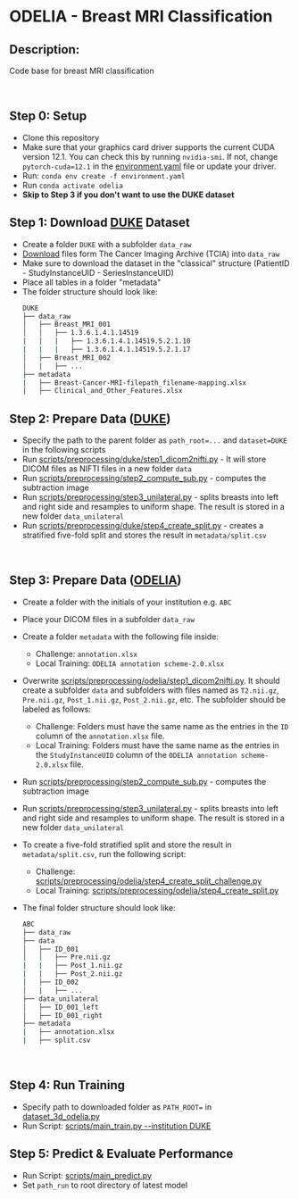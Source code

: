 # ODELIA - Breast MRI Classification 
## Description:
Code base for breast MRI classification

<br/>

## Step 0: Setup 
* Clone this repository 
* Make sure that your graphics card driver supports the current CUDA version 12.1. You can check this by running `nvidia-smi`. 
If not, change `pytorch-cuda=12.1` in the [environment.yaml](environment.yaml) file or update your driver.
* Run: `conda env create -f environment.yaml`
* Run `conda activate odelia`
* <b> Skip to Step 3 if you don't want to use the DUKE dataset </b>

## Step 1: Download [DUKE](https://sites.duke.edu/mazurowski/resources/breast-cancer-mri-dataset/) Dataset
* Create a folder `DUKE` with a subfolder `data_raw`
* [Download](https://wiki.cancerimagingarchive.net/pages/viewpage.action?pageId=70226903) files form The Cancer Imaging Archive (TCIA) into  `data_raw`
* Make sure to download the dataset in the "classical" structure (PatientID - StudyInstanceUID - SeriesInstanceUID) 
* Place all tables in a folder "metadata" 
* The folder structure should look like:
    ```bash
    DUKE
    ├── data_raw
    │   ├── Breast_MRI_001
    │   │   ├── 1.3.6.1.4.1.14519
    |   |   |   ├── 1.3.6.1.4.1.14519.5.2.1.10
    |   |   |   ├── 1.3.6.1.4.1.14519.5.2.1.17
    │   ├── Breast_MRI_002
    │   |   ├── ...
    ├── metadata
    |   ├── Breast-Cancer-MRI-filepath_filename-mapping.xlsx
    |   ├── Clinical_and_Other_Features.xlsx
    ```

## Step 2: Prepare Data ([DUKE](https://sites.duke.edu/mazurowski/resources/breast-cancer-mri-dataset/))
* Specify the path to the parent folder as `path_root=...` and `dataset=DUKE` in the following scripts
* Run  [scripts/preprocessing/duke/step1_dicom2nifti.py](scripts/preprocessing/duke/step1_dicom2nifti.py) - It will store DICOM files as NIFTI files in a new folder `data`
* Run [scripts/preprocessing/step2_compute_sub.py](scripts/preprocessing/step2_compute_sub.py) - computes the subtraction image
* Run [scripts/preprocessing/step3_unilateral.py](scripts/preprocessing/step3_unilateral.py) - splits breasts into left and right side and resamples to uniform shape. The result is stored in a new folder `data_unilateral`
* Run [scripts/preprocessing/duke/step4_create_split.py](scripts/preprocessing/duke/step4_create_split.py) - creates a stratified five-fold split and stores the result in `metadata/split.csv`


<br>

## Step 3: Prepare Data ([ODELIA](https://odelia.ai/))
* Create a folder with the initials of your institution e.g. `ABC`
* Place your DICOM files in a subfolder `data_raw`
* Create a folder `metadata` with the following file inside:
    * Challenge: `annotation.xlsx` 
    * Local Training: `ODELIA annotation scheme-2.0.xlsx` 
* Overwrite [scripts/preprocessing/odelia/step1_dicom2nifti.py](scripts/preprocessing/odelia/step1_dicom2nifti.py). It should create a subfolder `data` and subfolders with files named as `T2.nii.gz`, `Pre.nii.gz`, `Post_1.nii.gz`, `Post_2.nii.gz`, etc.
The subfolder should be labeled as follows:  
    * Challenge: Folders must have the same name as the entries in the `ID` column of the `annotation.xlsx` file.  
    * Local Training: Folders must have the same name as the entries in the `StudyInstanceUID` column of the `ODELIA annotation scheme-2.0.xlsx` file. 
* Run [scripts/preprocessing/step2_compute_sub.py](scripts/preprocessing/step2_compute_sub.py) - computes the subtraction image
* Run [scripts/preprocessing/step3_unilateral.py](scripts/preprocessing/step3_unilateral.py) - splits breasts into left and right side and resamples to uniform shape. The result is stored in a new folder `data_unilateral`
* To create a five-fold stratified split and store the result in `metadata/split.csv`, run the following script:
  * Challenge:  [scripts/preprocessing/odelia/step4_create_split_challenge.py](scripts/preprocessing/odelia/step4_create_split_challenge.py) 
  * Local Training: [scripts/preprocessing/odelia/step4_create_split.py](scripts/preprocessing/odelia/step4_create_split.py) 

* The final folder structure should look like:
    ```bash
    ABC
    ├── data_raw
    ├── data
    │   ├── ID_001
    │   │   ├── Pre.nii.gz
    |   |   ├── Post_1.nii.gz
    |   |   ├── Post_2.nii.gz
    │   ├── ID_002
    │   |   ├── ...
    ├── data_unilateral
    │   ├── ID_001_left
    │   ├── ID_001_right
    ├── metadata
    |   ├── annotation.xlsx
    |   ├── split.csv
    ```

<br>

## Step 4: Run Training
* Specify path to downloaded folder as `PATH_ROOT=` in [dataset_3d_odelia.py](odelia/data/datasets/dataset_3d_odelia.py)
* Run Script: [scripts/main_train.py --institution DUKE](scripts/main_train.py)


## Step 5: Predict & Evaluate Performance
* Run Script: [scripts/main_predict.py](scripts/main_predict.py)
* Set `path_run` to root directory of latest model 
